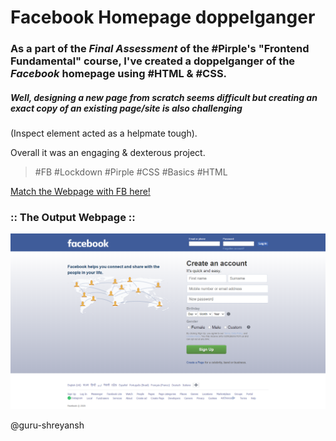 # **Facebook Homepage doppelganger**
### As a part of the *Final Assessment* of the #Pirple's "Frontend Fundamental" course, I've created a doppelganger of the *Facebook* homepage using #HTML & #CSS.
##### Well, designing a new page from scratch seems difficult but creating an exact copy of an existing page/site is also challenging 
(Inspect element acted as a helpmate tough).

Overall it was an engaging & dexterous project.
> #FB #Lockdown #Pirple
> #CSS #Basics #HTML

[Match the Webpage with FB here!](https://facebook.com/)

### :: The Output Webpage ::

![FB](https://github.com/guru-shreyansh/PIRPLE-Frontend-Fundamental-Projects/blob/master/Project%232/Project%20%232%23%20Output.png)

@guru-shreyansh
